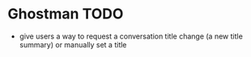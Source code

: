 # Ghostman TODO

- give users a way to request a conversation title change (a new title summary) or manually set a title